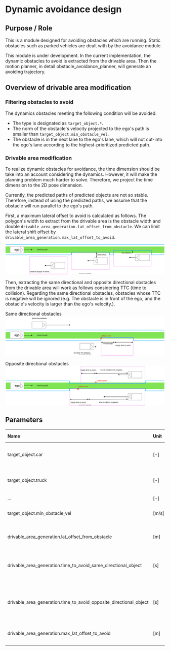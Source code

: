 # Dynamic avoidance design

## Purpose / Role

This is a module designed for avoiding obstacles which are running.
Static obstacles such as parked vehicles are dealt with by the avoidance module.

This module is under development.
In the current implementation, the dynamic obstacles to avoid is extracted from the drivable area.
Then the motion planner, in detail obstacle_avoidance_planner, will generate an avoiding trajectory.

## Overview of drivable area modification

### Filtering obstacles to avoid

The dynamics obstacles meeting the following condition will be avoided.

- The type is designated as `target_object.*`.
- The norm of the obstacle's velocity projected to the ego's path is smaller than `target_object.min_obstacle_vel`.
- The obstacle is in the next lane to the ego's lane, which will not cut-into the ego's lane according to the highest-prioritized predicted path.

### Drivable area modification

To realize dynamic obstacles for avoidance, the time dimension should be take into an account considering the dynamics.
However, it will make the planning problem much harder to solve.
Therefore, we project the time dimension to the 2D pose dimension.

Currently, the predicted paths of predicted objects are not so stable.
Therefore, instead of using the predicted paths, we assume that the obstacle will run parallel to the ego's path.

First, a maximum lateral offset to avoid is calculated as follows.
The polygon's width to extract from the drivable area is the obstacle width and double `drivable_area_generation.lat_offset_from_obstacle`.
We can limit the lateral shift offset by `drivable_area_generation.max_lat_offset_to_avoid`.

![drivable_area_extraction_width](../image/dynamic_avoidance/drivable_area_extraction_width.drawio.svg)

Then, extracting the same directional and opposite directional obstacles from the drivable area will work as follows considering TTC (time to collision).
Regarding the same directional obstacles, obstacles whose TTC is negative will be ignored (e.g. The obstacle is in front of the ego, and the obstacle's velocity is larger than the ego's velocity.).

Same directional obstacles
![same_directional_object](../image/dynamic_avoidance/same_directional_object.svg)

Opposite directional obstacles
![opposite_directional_object](../image/dynamic_avoidance/opposite_directional_object.svg)

## Parameters

| Name                                                               | Unit  | Type   | Description                                                 | Default value |
| :----------------------------------------------------------------- | :---- | :----- | :---------------------------------------------------------- | :------------ |
| target_object.car                                                  | [-]   | bool   | The flag whether to avoid cars or not                       | true          |
| target_object.truck                                                | [-]   | bool   | The flag whether to avoid trucks or not                     | true          |
| ...                                                                | [-]   | bool   | ...                                                         | ...           |
| target_object.min_obstacle_vel                                     | [m/s] | double | Minimum obstacle velocity to avoid                          | 1.0           |
| drivable_area_generation.lat_offset_from_obstacle                  | [m]   | double | Lateral offset to avoid from obstacles                      | 0.8           |
| drivable_area_generation.time_to_avoid_same_directional_object     | [s]   | double | Elapsed time for avoiding the same directional obstacle     | 5.0           |
| drivable_area_generation.time_to_avoid_opposite_directional_object | [s]   | double | Elapsed time for avoiding the opposite directional obstacle | 6.0           |
| drivable_area_generation.max_lat_offset_to_avoid                   | [m]   | double | Maximum lateral offset to avoid                             | 0.5           |
